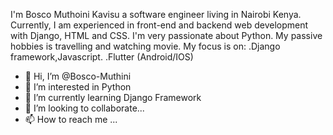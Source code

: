 I'm Bosco Muthoini Kavisu a software engineer living in Nairobi Kenya. Currently, I am experienced in front-end and backend web development with Django, HTML and CSS. I'm very passionate about Python. My passive hobbies is travelling and watching movie. 
My focus is on:
.Django framework,Javascript.
.Flutter (Android/IOS)


- 👋 Hi, I’m @Bosco-Muthini
- 👀 I’m interested in Python
- 🌱 I’m currently learning Django Framework
- 💞️ I’m looking to collaborate...
- 📫 How to reach me ...

<!---
Bosco-Muthini/Bosco-Muthini is a ✨ special ✨ repository because its `README.md` (this file) appears on your GitHub profile.
You can click the Preview link to take a look at your changes.
--->

